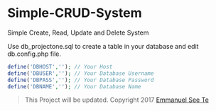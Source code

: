 # Simple-CRUD-System
Simple Create, Read, Update and Delete System

Use db_projectone.sql to create a table in your database and edit db.config.php file.
```php
define('DBHOST',''); // Your Host
define('DBUSER',''); // Your Database Username
define('DBPASS',''); // Your Database Password
define('DBNAME',''); // Your Database Name
```
> This Project will be updated.
> Copyright 2017 [Emmanuel See Te](https://emmanuelseete.xyz)
